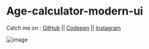 # Age-calculator-modern-ui
Catch me on : [GitHub](https://github.com/deepakydv9315) || [Codepen](https://codepen.io/deepakydv9315) || [Instagram](https://www.instagram.com/syco_coders/)

![image](https://user-images.githubusercontent.com/76609302/173683938-812873d1-9840-40a6-b958-f3a34aa3258a.png)
